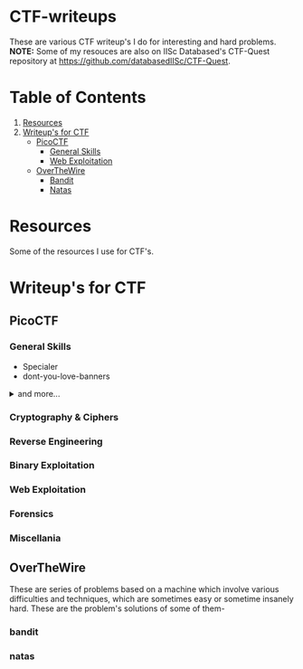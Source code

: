 # CTF-writeups
These are various CTF writeup's I do for interesting and hard problems.
**NOTE:** Some of my resouces are also on IISc Databased's CTF-Quest repository at https://github.com/databasedIISc/CTF-Quest.

# Table of Contents
1. [Resources](#resources)
2. [Writeup's for CTF](#writeups-for-ctf)
     - [PicoCTF](#picoctf)
         - [General Skills](#general-skills)
         - [Web Exploitation](#web-exploitation)
     - [OverTheWire](#overthewire)
         - [Bandit](#bandit)
         - [Natas](#natas)

# Resources
Some of the resources I use for CTF's.

# Writeup's for CTF
## PicoCTF
### General Skills
- Specialer
- dont-you-love-banners
<details>
<summary>and more...</summary>

- flag-shop
</details>

### Cryptography & Ciphers
### Reverse Engineering
### Binary Exploitation
### Web Exploitation
### Forensics 
### Miscellania

## OverTheWire
These are series of problems based on a machine which involve various difficulties and techniques, which are sometimes easy or sometime insanely hard. These are the problem's solutions of some of them-
### bandit
### natas
